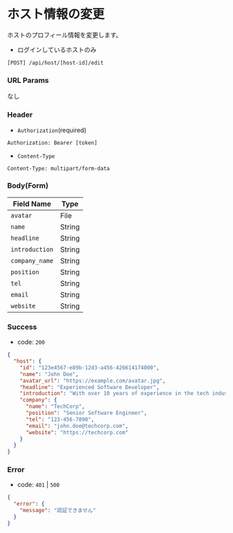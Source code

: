 # ホスト情報の変更

ホストのプロフィール情報を変更します。

- ログインしているホストのみ

```
[POST] /api/host/[host-id]/edit
```

### URL Params

なし

### Header

- `Authorization`(required)

```text
Authorization: Bearer [token]
```

- `Content-Type`

```text
Content-Type: multipart/form-data
```

### Body(Form)

| Field Name     | Type   | 
|----------------|--------|
| `avatar`       | File   |
| `name`         | String |
| `headline`     | String |
| `introduction` | String |
| `company_name` | String |
| `position`     | String |
| `tel`          | String |
| `email`        | String |
| `website`      | String |

### Success

- code: `200`

```json
{
  "host": {
    "id": "123e4567-e89b-12d3-a456-426614174000",
    "name": "John Doe",
    "avatar_url": "https://example.com/avatar.jpg",
    "headline": "Experienced Software Developer",
    "introduction": "With over 10 years of experience in the tech industry, I have honed my skills in full-stack development, cloud computing, and machine learning.",
    "company": {
      "name": "TechCorp",
      "position": "Senior Software Engineer",
      "tel": "123-456-7890",
      "email": "john.doe@techcorp.com",
      "website": "https://techcorp.com"
    }
  }
}
```

### Error

- code: `401` | `500`

```json
{
  "error": {
    "message": "認証できません"
  }
}
```
